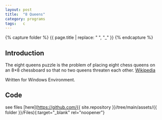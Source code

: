 ```yaml
---
layout: post
title:  "8 Queens"
category: programs
tags:   c
---
```

{% capture folder %}
{{ page.title | replace: " ", "_" }}
{% endcapture %}

## Introduction ##
The eight queens puzzle is the problem of placing eight chess queens on an 8×8 chessboard so that no two queens threaten each other.
[Wikipedia](https://en.wikipedia.org/wiki/Eight_queens_puzzle)
<!--more-->

Written for Windows Environment.

## Code ##
see files [here](https://github.com/{{ site.repository }}/tree/main/assets/{{ folder }}/Files){:target="_blank" rel="noopener"}